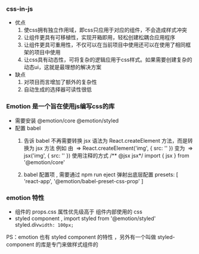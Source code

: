 ### css-in-js 
  - 优点
    1. 使css拥有独立作用域，即css只应用于对应的组件，不会造成样式冲突
    2. 让组件更具有可移植性，实现开箱即用，轻松创建松耦合应用程序
    3. 让组件更具可重用性，不仅可以在当前项目中使用还可以在使用了相同框架的项目中使用
    4. 让css具有动态性，可将复杂的逻辑应用于css样式。如果需要创建复杂的动态ui，这就是最理想的解决方案
  - 缺点
    1. 对项目而言增加了额外的复杂性
    2. 自动生成的选择器可读性很低

### Emotion 是一个旨在使用js编写css的库
  - 需要安装 @emotion/core @emotion/styled
  - 配置 babel
    1. 告诉 babel 不再需要转换 jsx 语法为 React.createElement 方法，而是转换为 jsx 方法
      例如 
        由    <img src=""> => React.createElement('img', { src: '' }) 
        变为  <img src=""> => jsx('img', { src: '' }) 
      使用注释的方式 
        /** @jsx jsx*/
        import { jsx } from '@emotion/core'
    
    2. babel 配置项 , 需要通过 npm run eject 弹射出底层配置
      presets: [
        'react-app',
        '@emotion/babel-preset-css-prop'
      ]
### emotion 特性
  - 组件的 props.css 属性优先级高于 组件内部使用的 css
  - styled component ,  import styled from '@emotion/styled'  styled.div`width: 100px;`

  PS：emotion 也有 styled component 的特性 ，另外有一个叫做 styled-component 的库是专门来做样式组件的